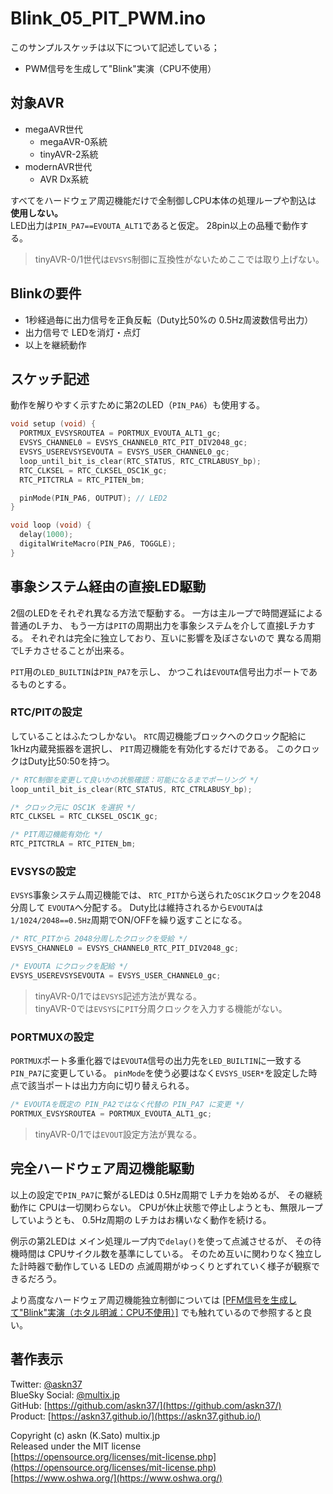 # Blink_05_PIT_PWM.ino

このサンプルスケッチは以下について記述している；

- PWM信号を生成して"Blink"実演（CPU不使用）

## 対象AVR

- megaAVR世代
  - megaAVR-0系統
  - tinyAVR-2系統
- modernAVR世代
  - AVR Dx系統

すべてをハードウェア周辺機能だけで全制御しCPU本体の処理ループや割込は __使用しない。__\
LED出力は`PIN_PA7==EVOUTA_ALT1`であると仮定。
28pin以上の品種で動作する。

> tinyAVR-0/1世代は`EVSYS`制御に互換性がないためここでは取り上げない。

## Blinkの要件

- 1秒経過毎に出力信号を正負反転（Duty比50%の 0.5Hz周波数信号出力）
- 出力信号で LEDを消灯・点灯
- 以上を継続動作

## スケッチ記述

動作を解りやすく示すために第2のLED（`PIN_PA6`）も使用する。

```c
void setup (void) {
  PORTMUX_EVSYSROUTEA = PORTMUX_EVOUTA_ALT1_gc;
  EVSYS_CHANNEL0 = EVSYS_CHANNEL0_RTC_PIT_DIV2048_gc;
  EVSYS_USEREVSYSEVOUTA = EVSYS_USER_CHANNEL0_gc;
  loop_until_bit_is_clear(RTC_STATUS, RTC_CTRLABUSY_bp);
  RTC_CLKSEL = RTC_CLKSEL_OSC1K_gc;
  RTC_PITCTRLA = RTC_PITEN_bm;

  pinMode(PIN_PA6, OUTPUT); // LED2
}

void loop (void) {
  delay(1000);
  digitalWriteMacro(PIN_PA6, TOGGLE);
}
```

## 事象システム経由の直接LED駆動

2個のLEDをそれぞれ異なる方法で駆動する。
一方は主ループで時間遅延による普通のLチカ、
もう一方は`PIT`の周期出力を事象システムを介して直接Lチカする。
それぞれは完全に独立しており、互いに影響を及ぼさないので
異なる周期でLチカさせることが出来る。

`PIT`用の`LED_BUILTIN`は`PIN_PA7`を示し、
かつこれは`EVOUTA`信号出力ポートであるものとする。

### RTC/PITの設定

していることはふたつしかない。
`RTC`周辺機能ブロックへのクロック配給に 1kHz内蔵発振器を選択し、
`PIT`周辺機能を有効化するだけである。
このクロックはDuty比50:50を持つ。

```c
/* RTC制御を変更して良いかの状態確認：可能になるまでポーリング */
loop_until_bit_is_clear(RTC_STATUS, RTC_CTRLABUSY_bp);

/* クロック元に OSC1K を選択 */
RTC_CLKSEL = RTC_CLKSEL_OSC1K_gc;

/* PIT周辺機能有効化 */
RTC_PITCTRLA = RTC_PITEN_bm;
```

### EVSYSの設定

`EVSYS`事象システム周辺機能では、
`RTC_PIT`から送られた`OSC1K`クロックを2048分周して
`EVOUTA`へ分配する。
Duty比は維持されるから`EVOUTA`は
`1/1024/2048==0.5Hz`周期でON/OFFを繰り返すことになる。

```c
/* RTC_PITから 2048分周したクロックを受給 */
EVSYS_CHANNEL0 = EVSYS_CHANNEL0_RTC_PIT_DIV2048_gc;

/* EVOUTA にクロックを配給 */
EVSYS_USEREVSYSEVOUTA = EVSYS_USER_CHANNEL0_gc;
```

> tinyAVR-0/1では`EVSYS`記述方法が異なる。\
> tinyAVR-0では`EVSYS`に`PIT`分周クロックを入力する機能がない。

### PORTMUXの設定

`PORTMUX`ポート多重化器では`EVOUTA`信号の出力先を`LED_BUILTIN`に一致する`PIN_PA7`に変更している。
`pinMode`を使う必要はなく`EVSYS_USER*`を設定した時点で該当ポートは出力方向に切り替えられる。

```c
/* EVOUTAを既定の PIN_PA2ではなく代替の PIN_PA7 に変更 */
PORTMUX_EVSYSROUTEA = PORTMUX_EVOUTA_ALT1_gc;
```

> tinyAVR-0/1では`EVOUT`設定方法が異なる。

## 完全ハードウェア周辺機能駆動

以上の設定で`PIN_PA7`に繋がるLEDは 0.5Hz周期で Lチカを始めるが、
その継続動作に CPUは一切関わらない。
CPUが休止状態で停止しようとも、無限ループしていようとも、
0.5Hz周期の Lチカはお構いなく動作を続ける。

例示の第2LEDは メイン処理ループ内で`delay()`を使って点滅させるが、
その待機時間は CPUサイクル数を基準にしている。
そのため互いに関わりなく独立した計時器で動作している LEDの
点滅周期がゆっくりとずれていく様子が観察できるだろう。

より高度なハードウェア周辺機能独立制御については
[[PFM信号を生成して"Blink"実演（ホタル明滅：CPU不使用）]](https://github.com/askn37/MacroMicroAPI_lib/tree/main/examples/Blink%20variations/Blink_06_PFM)
でも触れているので参照すると良い。

## 著作表示

Twitter: [@askn37](https://twitter.com/askn37) \
BlueSky Social: [@multix.jp](https://bsky.app/profile/multix.jp) \
GitHub: [https://github.com/askn37/](https://github.com/askn37/) \
Product: [https://askn37.github.io/](https://askn37.github.io/)

Copyright (c) askn (K.Sato) multix.jp \
Released under the MIT license \
[https://opensource.org/licenses/mit-license.php](https://opensource.org/licenses/mit-license.php) \
[https://www.oshwa.org/](https://www.oshwa.org/)
